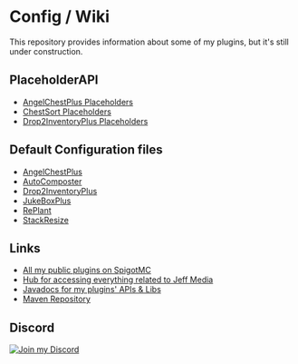 # Config / Wiki

This repository provides information about some of my plugins, but it's still under construction.

## PlaceholderAPI
- [AngelChestPlus Placeholders](https://github.com/JEFF-Media-GbR/issue-tracker/wiki/AngelChest-PlaceholderAPI)
- [ChestSort Placeholders](https://github.com/JEFF-Media-GbR/issue-tracker/wiki/ChestSort-PlaceholderAPI)
- [Drop2InventoryPlus Placeholders](https://github.com/JEFF-Media-GbR/issue-tracker/wiki/Drop2Inventory-Placeholders)

## Default Configuration files
  - [AngelChestPlus](https://github.com/JEFF-Media-GbR/issue-tracker/tree/main/Configuration%20Files/AngelChest)
  - [AutoComposter](https://github.com/JEFF-Media-GbR/issue-tracker/tree/main/Configuration%20Files/AutoComposter)
  - [Drop2InventoryPlus](https://github.com/JEFF-Media-GbR/issue-tracker/blob/main/Configuration%20Files/Drop2Inventory)
  - [JukeBoxPlus](https://github.com/JEFF-Media-GbR/issue-tracker/tree/main/Configuration%20Files/JukeBoxPlus)
  - [RePlant](https://github.com/JEFF-Media-GbR/issue-tracker/tree/main/Configuration%20Files/RePlant)
  - [StackResize](https://github.com/JEFF-Media-GbR/issue-tracker/tree/main/Configuration%20Files/StackResize)

## Links
- [All my public plugins on SpigotMC](https://www.spigotmc.org/resources/authors/mfnalex.175238/)
- [Hub for accessing everything related to Jeff Media](https://hub.jeff-media.com/)
- [Javadocs for my plugins' APIs & Libs](https://hub.jeff-media.com/javadocs/)
- [Maven Repository](https://hub.jeff-media.com/nexus/repository/jeff-media-public/)

## Discord

[![Join my Discord](https://api.jeff-media.de/img/discord1.png)](https://discord.jeff-media.com)
